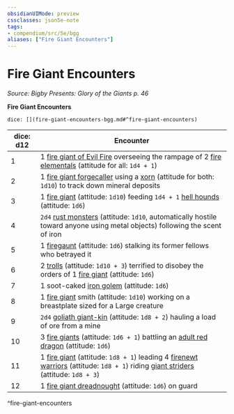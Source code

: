 ```yaml
---
obsidianUIMode: preview
cssclasses: json5e-note
tags:
- compendium/src/5e/bgg
aliases: ["Fire Giant Encounters"]
---
```

# Fire Giant Encounters
*Source: Bigby Presents: Glory of the Giants p. 46* 

**Fire Giant Encounters**

`dice: [](fire-giant-encounters-bgg.md#^fire-giant-encounters)`

| dice: d12 | Encounter |
|-----------|-----------|
| 1 | 1 [fire giant of Evil Fire](/3-Mechanics/CLI/bestiary/giant/fire-giant-of-evil-fire-bgg.md) overseeing the rampage of 2 [fire elementals](/3-Mechanics/CLI/bestiary/elemental/fire-elemental.md) (attitude for all: `1d4 + 1`) |
| 2 | 1 [fire giant forgecaller](/3-Mechanics/CLI/bestiary/giant/fire-giant-forgecaller-bgg.md) using a [xorn](/3-Mechanics/CLI/bestiary/elemental/xorn.md) (attitude for both: `1d10`) to track down mineral deposits |
| 3 | 1 [fire giant](/3-Mechanics/CLI/bestiary/giant/fire-giant.md) (attitude: `1d10`) feeding `1d4 + 1` [hell hounds](/3-Mechanics/CLI/bestiary/fiend/hell-hound.md) (attitude: `1d6`) |
| 4 | `2d4` [rust monsters](/3-Mechanics/CLI/bestiary/monstrosity/rust-monster.md) (attitude: `1d10`, automatically hostile toward anyone using metal objects) following the scent of iron |
| 5 | 1 [firegaunt](/3-Mechanics/CLI/bestiary/undead/firegaunt-bgg.md) (attitude: `1d6`) stalking its former fellows who betrayed it |
| 6 | 2 [trolls](/3-Mechanics/CLI/bestiary/giant/troll.md) (attitude: `1d10 + 3`) terrified to disobey the orders of 1 [fire giant](/3-Mechanics/CLI/bestiary/giant/fire-giant.md) (attitude: `1d6`) |
| 7 | 1 soot-caked [iron golem](/3-Mechanics/CLI/bestiary/construct/iron-golem.md) (attitude: `1d6`) |
| 8 | 1 [fire giant](/3-Mechanics/CLI/bestiary/giant/fire-giant.md) smith (attitude: `1d10`) working on a breastplate sized for a Large creature |
| 9 | `2d4` [goliath giant-kin](/3-Mechanics/CLI/bestiary/humanoid/goliath-giant-kin-bgg.md) (attitude: `1d8 + 2`) hauling a load of ore from a mine |
| 10 | 3 [fire giants](/3-Mechanics/CLI/bestiary/giant/fire-giant.md) (attitude: `1d6 + 1`) battling an [adult red dragon](/3-Mechanics/CLI/bestiary/dragon/adult-red-dragon.md) (attitude: `1d6`) |
| 11 | 1 [fire giant](/3-Mechanics/CLI/bestiary/giant/fire-giant.md) (attitude: `1d8 + 1`) leading 4 [firenewt warriors](/3-Mechanics/CLI/bestiary/elemental/firenewt-warrior-mpmm.md) (attitude: `1d8 + 1`) riding [giant striders](/3-Mechanics/CLI/bestiary/elemental/giant-strider-mpmm.md) (attitude: `1d8 + 3`) |
| 12 | 1 [fire giant dreadnought](/3-Mechanics/CLI/bestiary/giant/fire-giant-dreadnought-mpmm.md) (attitude: `1d6`) on guard |
^fire-giant-encounters